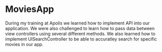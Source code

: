 # MoviesApp
During my training at Apolis we learned how to implement API into our application.
We were also challenged to learn how to pass data between view controllers using several different methods. 
We also learned how to implement UISearchController to be able to accuratley search for specific movies in our app. 
